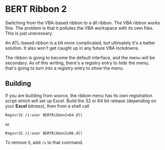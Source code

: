 BERT Ribbon 2
=============

Switching from the VBA-based ribbon to a dll ribbon.  The VBA 
ribbon works fine.  The problem is that it pollutes the VBA 
workspace with its own files.  This is just unecessary.

An ATL-based ribbon is a bit more complicated, but ultimately
it's a better solution.  It also won't get caught up in any
future VBA lockdowns.

The ribbon is going to become the default interface, and the 
menu will be secondary.  As of this writing, there's a registry
entry to *hide* the menu; that's going to turn into a registry
entry to *show* the menu.

Building
--------

If you are building from source, the ribbon menu has its own
registration script which will set up Excel.  Build the 32 or
64 bit release (depending on your **Excel** bitness), then 
from a shell call

```
Regsvr32 /i:user BERTRibbon2x64.dll
```

or

```
Regsvr32 /i:user BERTRibbon2x86.dll
```

To remove it, add `/u` to that command.
